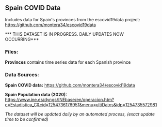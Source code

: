 ## Spain COVID Data

Includes data for Spain's provinces from the escovid19data project: https://github.com/montera34/escovid19data

*** THIS  DATASET IS IN PROGRESS. DAILY UPDATES NOW OCCURRING***
 
 
### Files:

**Provinces** contains time series data for each Spanish province


### Data Sources:

**Spain COVID data:** https://github.com/montera34/escovid19data

**Spain Population data (2020):** https://www.ine.es/dyngs/INEbase/en/operacion.htm?c=Estadistica_C&cid=1254736176951&menu=ultiDatos&idp=1254735572981


_The dataset will be updated daily by an automated process, (exact update time to be confirmed)_
